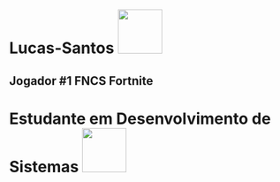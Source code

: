 # <strong>Lucas-Santos</strong> <img height="80px" src="https://cdn.jsdelivr.net/gh/devicons/devicon@latest/icons/linux/linux-plain.svg" />
## Jogador #1 FNCS Fortnite 
# Estudante em Desenvolvimento de Sistemas <img height="80px" src="https://cdn.jsdelivr.net/gh/devicons/devicon@latest/icons/javascript/javascript-plain.svg" />
